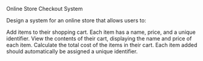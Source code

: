Online Store Checkout System

Design a system for an online store that allows users to:

Add items to their shopping cart. Each item has a name, price, and a unique identifier. View the contents of their
cart, displaying the name and price of each item. Calculate the total cost of the items in their cart. 
Each item added should automatically be assigned a unique identifier.
